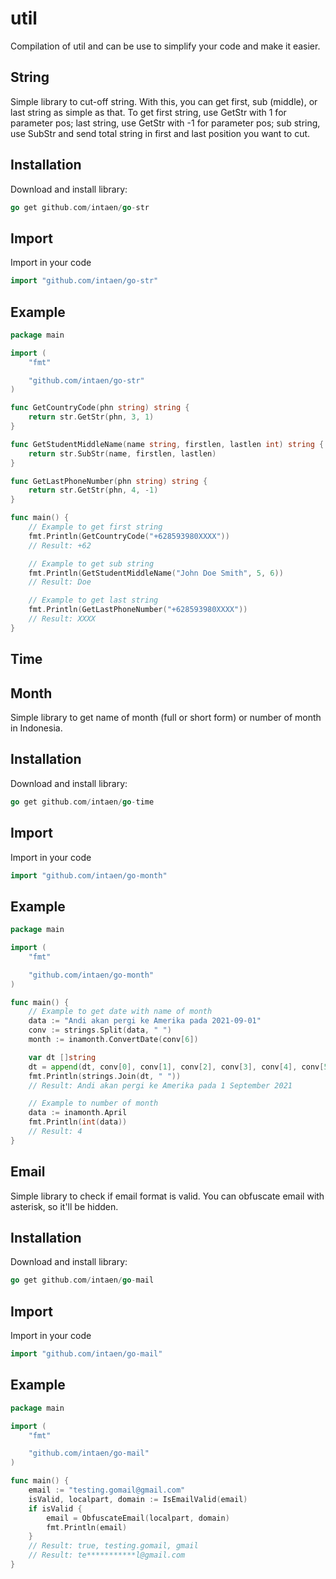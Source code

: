 # util

Compilation of util and can be use to simplify your code and make it easier.

## String

Simple library to cut-off string. With this, you can get first, sub (middle), or last string as simple as that.
To get first string, use GetStr with 1 for parameter pos; last string, use GetStr with -1 for parameter pos; sub
string, use SubStr and send total string in first and last position you want to cut.

## Installation

Download and install library:
```go
go get github.com/intaen/go-str
```

## Import
Import in your code
```go
import "github.com/intaen/go-str"
```

## Example
```go
package main

import (
	"fmt"

	"github.com/intaen/go-str"
)

func GetCountryCode(phn string) string {
	return str.GetStr(phn, 3, 1)
}

func GetStudentMiddleName(name string, firstlen, lastlen int) string {
	return str.SubStr(name, firstlen, lastlen)
}

func GetLastPhoneNumber(phn string) string {
	return str.GetStr(phn, 4, -1)
}

func main() {
	// Example to get first string
	fmt.Println(GetCountryCode("+628593980XXXX"))
	// Result: +62

	// Example to get sub string
	fmt.Println(GetStudentMiddleName("John Doe Smith", 5, 6))
	// Result: Doe

	// Example to get last string
	fmt.Println(GetLastPhoneNumber("+628593980XXXX"))
	// Result: XXXX
}

```

## Time
## Month

Simple library to get name of month (full or short form) or number of month in Indonesia.

## Installation

Download and install library:
```go
go get github.com/intaen/go-time
```

## Import
Import in your code
```go
import "github.com/intaen/go-month"
```

## Example
```go
package main

import (
	"fmt"

	"github.com/intaen/go-month"
)

func main() {
    // Example to get date with name of month
    data := "Andi akan pergi ke Amerika pada 2021-09-01"
	conv := strings.Split(data, " ")
	month := inamonth.ConvertDate(conv[6])

	var dt []string
	dt = append(dt, conv[0], conv[1], conv[2], conv[3], conv[4], conv[5], month)
	fmt.Println(strings.Join(dt, " "))
	// Result: Andi akan pergi ke Amerika pada 1 September 2021

	// Example to number of month
    data := inamonth.April
	fmt.Println(int(data))
	// Result: 4
}
```

## Email

Simple library to check if email format is valid. You can obfuscate email with asterisk, so it'll be hidden.

## Installation

Download and install library:
```go
go get github.com/intaen/go-mail
```

## Import
Import in your code
```go
import "github.com/intaen/go-mail"
```

## Example
```go
package main

import (
	"fmt"

	"github.com/intaen/go-mail"
)

func main() {
	email := "testing.gomail@gmail.com"
	isValid, localpart, domain := IsEmailValid(email)
	if isValid {
		email = ObfuscateEmail(localpart, domain)
		fmt.Println(email)
	}
	// Result: true, testing.gomail, gmail
	// Result: te***********l@gmail.com
}
```